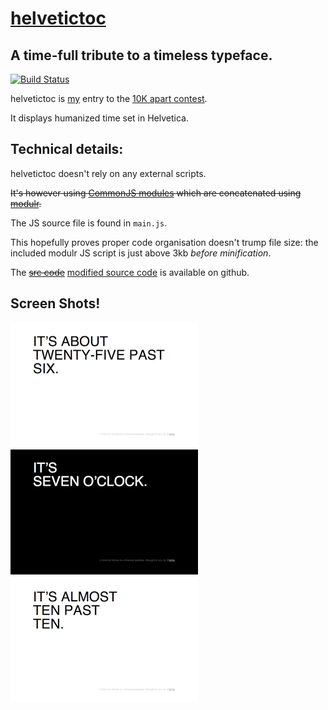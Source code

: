 [helvetictoc](helvetictoc.com)
===============
A time-full tribute to a timeless typeface.
-------------------------------------------
[![Build Status](https://travis-ci.org/bign8/helvetictoc.svg?branch=master)](https://travis-ci.org/bign8/helvetictoc)

helvetictoc is [my](https://github.com/tobie) entry to the [10K apart contest](http://10k.aneventapart.com/).

It displays humanized time set in Helvetica.

## Technical details:

helvetictoc doesn't rely on any external scripts.

~~It's however using [CommonJS modules](http://wiki.commonjs.org/wiki/Modules/1.1) which are concatenated using [modulr](http://github.com/codespeaks/modulr).~~

The JS source file is found in `main.js`.

This hopefully proves proper code organisation doesn't trump file size: the included modulr JS script is just above 3kb _before minification_.

The ~~[src code](http://github.com/tobie/helvetictoc)~~ [modified source code](https://github.com/bign8/helvetictoc) is available on github.

## Screen Shots!
![screen 1](screenshots/screenshot_1.png)  
![screen 2](screenshots/screenshot_2.png)  
![screen 3](screenshots/screenshot_3.png)
